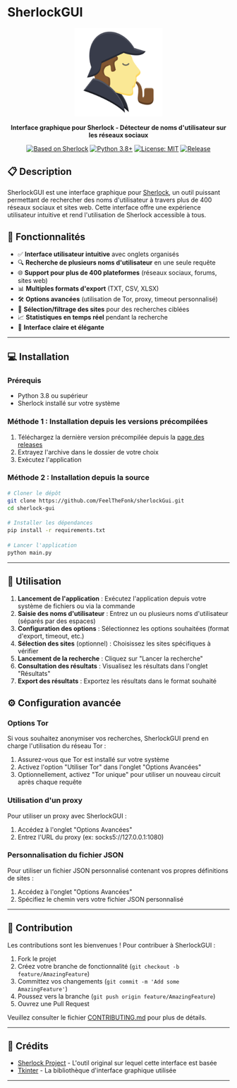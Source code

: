 # SherlockGUI

<div align="center">
  <img src="sherlock.png" alt="SherlockGUI Logo" width="200">
  <br>
  <p><strong>Interface graphique pour Sherlock - Détecteur de noms d'utilisateur sur les réseaux sociaux</strong></p>
  <p>
    <a href="https://github.com/sherlock-project/sherlock"><img src="https://img.shields.io/badge/Basé%20sur-Sherlock-blue" alt="Based on Sherlock"></a>
    <a href="https://python.org"><img src="https://img.shields.io/badge/Python-3.8%2B-brightgreen" alt="Python 3.8+"></a>
    <a href="https://opensource.org/licenses/MIT"><img src="https://img.shields.io/badge/License-MIT-yellow.svg" alt="License: MIT"></a>
    <a href="https://github.com/yourusername/sherlock-gui/releases"><img src="https://img.shields.io/github/v/release/yourusername/sherlock-gui" alt="Release"></a>
  </p>
</div>

## 📋 Description

SherlockGUI est une interface graphique pour [Sherlock](https://github.com/sherlock-project/sherlock), un outil puissant permettant de rechercher des noms d'utilisateur à travers plus de 400 réseaux sociaux et sites web. Cette interface offre une expérience utilisateur intuitive et rend l'utilisation de Sherlock accessible à tous.

## 🌟 Fonctionnalités

- ✅ **Interface utilisateur intuitive** avec onglets organisés
- 🔍 **Recherche de plusieurs noms d'utilisateur** en une seule requête
- 🌐 **Support pour plus de 400 plateformes** (réseaux sociaux, forums, sites web)
- 📊 **Multiples formats d'export** (TXT, CSV, XLSX)
- 🛠️ **Options avancées** (utilisation de Tor, proxy, timeout personnalisé)
- 🔎 **Sélection/filtrage des sites** pour des recherches ciblées
- 📈 **Statistiques en temps réel** pendant la recherche
- 🌙 **Interface claire et élégante**

---

## 💻 Installation

### Prérequis

- Python 3.8 ou supérieur
- Sherlock installé sur votre système

### Méthode 1 : Installation depuis les versions précompilées

1. Téléchargez la dernière version précompilée depuis la [page des releases](https://github.com/yourusername/sherlock-gui/releases)
2. Extrayez l'archive dans le dossier de votre choix
3. Exécutez l'application

### Méthode 2 : Installation depuis la source

```bash
# Cloner le dépôt
git clone https://github.com/FeelTheFonk/sherlockGui.git
cd sherlock-gui

# Installer les dépendances
pip install -r requirements.txt

# Lancer l'application
python main.py
```

---

## 🚀 Utilisation

1. **Lancement de l'application** : Exécutez l'application depuis votre système de fichiers ou via la commande
2. **Saisie des noms d'utilisateur** : Entrez un ou plusieurs noms d'utilisateur (séparés par des espaces)
3. **Configuration des options** : Sélectionnez les options souhaitées (format d'export, timeout, etc.)
4. **Sélection des sites** (optionnel) : Choisissez les sites spécifiques à vérifier
5. **Lancement de la recherche** : Cliquez sur "Lancer la recherche"
6. **Consultation des résultats** : Visualisez les résultats dans l'onglet "Résultats"
7. **Export des résultats** : Exportez les résultats dans le format souhaité

## ⚙️ Configuration avancée

### Options Tor

Si vous souhaitez anonymiser vos recherches, SherlockGUI prend en charge l'utilisation du réseau Tor :

1. Assurez-vous que Tor est installé sur votre système
2. Activez l'option "Utiliser Tor" dans l'onglet "Options Avancées"
3. Optionnellement, activez "Tor unique" pour utiliser un nouveau circuit après chaque requête

### Utilisation d'un proxy

Pour utiliser un proxy avec SherlockGUI :

1. Accédez à l'onglet "Options Avancées"
2. Entrez l'URL du proxy (ex: socks5://127.0.0.1:1080)

### Personnalisation du fichier JSON

Pour utiliser un fichier JSON personnalisé contenant vos propres définitions de sites :

1. Accédez à l'onglet "Options Avancées"
2. Spécifiez le chemin vers votre fichier JSON personnalisé

---

## 👥 Contribution

Les contributions sont les bienvenues ! Pour contribuer à SherlockGUI :

1. Fork le projet
2. Créez votre branche de fonctionnalité (`git checkout -b feature/AmazingFeature`)
3. Committez vos changements (`git commit -m 'Add some AmazingFeature'`)
4. Poussez vers la branche (`git push origin feature/AmazingFeature`)
5. Ouvrez une Pull Request

Veuillez consulter le fichier [CONTRIBUTING.md](CONTRIBUTING.md) pour plus de détails.

---

## 🙏 Crédits

- [Sherlock Project](https://github.com/sherlock-project/sherlock) - L'outil original sur lequel cette interface est basée
- [Tkinter](https://docs.python.org/3/library/tkinter.html) - La bibliothèque d'interface graphique utilisée

---